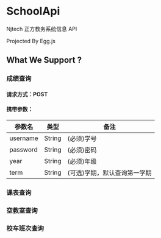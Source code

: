 # SchoolApi

Njtech 正方教务系统信息 API

Projected By Egg.js

## What We Support ?

### 成绩查询

#### 请求方式：POST

#### 携带参数：

| 参数名   | 类型   | 备注                         |
| -------- | ------ | ---------------------------- |
| username | String | (必须)学号                   |
| password | String | (必须)密码                   |
| year     | String | (必须)年级                   |
| term     | String | (可选)学期，默认查询第一学期 |

### 课表查询

### 空教室查询

### 校车班次查询